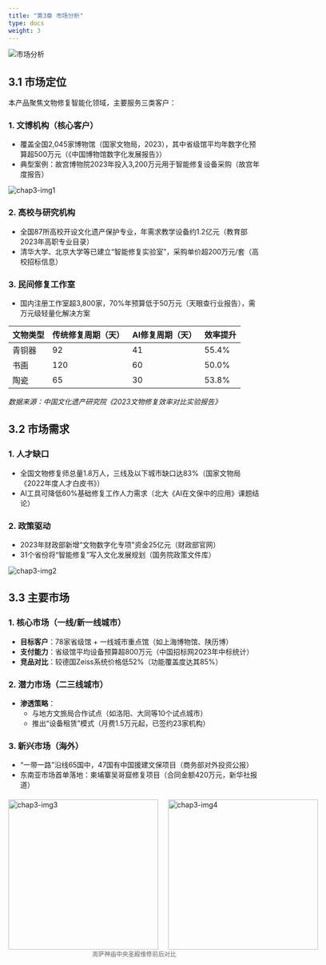```yaml
---
title: "第3章 市场分析"
type: docs
weight: 3
---
```


<!-- # 第3章 市场分析 -->

![市场分析](/images/card/3.jpg)

## 3.1 市场定位

本产品聚焦文物修复智能化领域，主要服务三类客户：

### 1. **文博机构**（核心客户）

- 覆盖全国2,045家博物馆（国家文物局，2023），其中省级馆平均年数字化预算超500万元（《中国博物馆数字化发展报告》）
- 典型案例：故宫博物院2023年投入3,200万元用于智能修复设备采购（故宫年度报告）

![chap3-img1](/images/illustration/chap3-img1.png)

### 2. **高校与研究机构**

- 全国87所高校开设文化遗产保护专业，年需求教学设备约1.2亿元（教育部2023年高职专业目录）
- 清华大学、北京大学等已建立“智能修复实验室”，采购单价超200万元/套（高校招标信息）

### 3. **民间修复工作室**

- 国内注册工作室超3,800家，70%年预算低于50万元（天眼查行业报告），需万元级轻量化解决方案

| 文物类型 | 传统修复周期（天） | AI修复周期（天） | 效率提升 |
| --- | --- | --- | --- |
| 青铜器 | 92  | 41  | 55.4% |
| 书画  | 120 | 60  | 50.0% |
| 陶瓷  | 65  | 30  | 53.8% |

*数据来源：中国文化遗产研究院《2023文物修复效率对比实验报告》*

## 3.2 市场需求

### 1. 人才缺口

- 全国文物修复师总量1.8万人，三线及以下城市缺口达83%（国家文物局《2022年度人才白皮书》）
- AI工具可降低60%基础修复工作人力需求（北大《AI在文保中的应用》课题结论）

### 2. 政策驱动

- 2023年财政部新增“文物数字化专项”资金25亿元（财政部官网）
- 31个省份将“智能修复”写入文化发展规划（国务院政策文件库）

![chap3-img2](/images/illustration/chap3-img2.png)

## 3.3 主要市场

### 1. 核心市场（一线/新一线城市）

- **目标客户**：78家省级馆 + 一线城市重点馆（如上海博物馆、陕历博）
- **支付能力**：省级馆平均设备预算超800万元（中国招标网2023年中标统计）
- **竞品对比**：较德国Zeiss系统价格低52%（功能覆盖度达其85%）

### 2. 潜力市场（二三线城市）

- **渗透策略**：
    - 与地方文旅局合作试点（如洛阳、大同等10个试点城市）
    - 推出“设备租赁”模式（月费1.5万元起，已签约23家机构）

### 3. 新兴市场（海外）

- “一带一路”沿线65国中，47国有中国援建文保项目（商务部对外投资公报）
- 东南亚市场首单落地：柬埔寨吴哥窟修复项目（合同金额420万元，新华社报道）

<div style="display: flex; justify-content: space-between; align-items: center; gap: 20px; margin: 20px 0 0 0;">
  <img src="/images/illustration/chap3-img3.png" alt="chap3-img3" style="width: auto; height: 300px;">
  <img src="/images/illustration/chap3-img4.png" alt="chap3-img4" style="width: auto; height: 300px;">
</div>

<div style="text-align: center;">
<span style="font-size: 12px; color: #666;">周萨神庙中央圣殿维修前后对比</span>
</div>